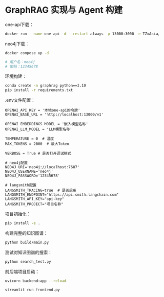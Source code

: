 # GraphRAG 实现与 Agent 构建

one-api下载：

```bash
docker run --name one-api -d --restart always -p 13000:3000 -e TZ=Asia/Shanghai -v /home/ubuntu/data/one-api:/data justsong/one-api
```

neo4j下载：

```bash
docker compose up -d

# 用户名：neo4j
# 密码：12345678
```

环境构建：

```bash
conda create -n graphrag python==3.10
pip install -r requirements.txt
```

.env文件配置：

```env
OPENAI_API_KEY = '本地one-api的令牌'
OPENAI_BASE_URL = 'http://localhost:13000/v1'

OPENAI_EMBEDDINGS_MODEL = '嵌入模型名称'
OPENAI_LLM_MODEL = 'LLM模型名称'

TEMPERATURE = 0  # 温度
MAX_TOKENS = 2000  # 最大Token

VERBOSE = True # 是否打开调试模式

# neo4j配置
NEO4J_URI='neo4j://localhost:7687'
NEO4J_USERNAME='neo4j'
NEO4J_PASSWORD='12345678'

# langsmith配置
LANGSMITH_TRACING=true  # 是否启用
LANGSMITH_ENDPOINT="https://api.smith.langchain.com"
LANGSMITH_API_KEY="api-key"
LANGSMITH_PROJECT="项目名称"
```

项目初始化：

```bash
pip install -e .
```

构建完整的知识图谱：

```bash
python build/main.py
```

测试对知识图谱的搜索：

```bash
python search_test.py
```

前后端项目启动：

```bash
uvicorn backend:app --reload

streamlit run frontend.py
```
